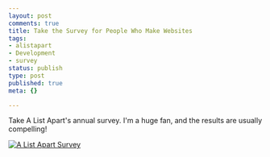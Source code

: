 ```yaml
--- 
layout: post
comments: true
title: Take the Survey for People Who Make Websites
tags: 
- alistapart
- Development
- survey
status: publish
type: post
published: true
meta: {}

---
```

Take A List Apart's annual survey. I'm a huge fan, and the results are usually compelling!

[![A List Apart Survey](http://aneventapart.com/webdesignsurvey/templates/ala/images/i-took-the-2008-survey.gif "A List Apart Survey")](http://alistapart.com/articles/survey2008)
